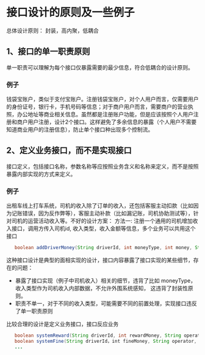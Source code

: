 # 接口设计的原则及一些例子
总体设计原则： 封装，高内聚，低耦合

## 1、接口的单一职责原则
单一职责可以理解为每个接口仅暴露需要的最少信息，符合低耦合的设计原则。
### 例子
钱袋宝账户，类似于支付宝账户。注册钱袋宝账户，对个人用户而言，仅需要用户的身份证号，银行卡，手机号码等信息；对于商户用户而言，需要商户的营业执照，办公地址等商业相关信息。虽然都是注册账户功能，但是应该按照个人用户注册和商户用户注册，设计2个接口。这样避免了多余信息的暴露（个人用户不需要知道商业用户的注册信息），防止单个接口种出现多个控制流。

## 2、定义业务接口，而不是实现接口
接口定义，包括接口名称，参数名称等应按照业务含义和名称来定义，而不是按照暴露内部实现的方式来定义。
### 例子
出租车线上打车系统，司机的收入除了订单的收入，还包括客服主动扣款（比如因为记账错误，因为反作弊等），客服主动补款（比如漏记账，司机协助测试等），针对司机的运营活动收入等。不好的设计方案：
方法一: 注册一个通用的司机增加收入接口，调用方传入司机id, 收入类型，收入金额等信息，多个业务可以共用这个接口
```java
   boolean addDriverMoney(String driverId, int moneyType, int money, String operator, Date opeTime, ...);
```   
这种接口设计是典型的面相实现的设计，接口内容暴露了接口实现的某些细节，存在的问题：
* 暴露了接口实现（例子中司机收入）相关的细节，违背了比如 moneyType， 收入类型作为司机收入内部数据，不允许外围系统感知， 这违背了封装性原则。
* 职责不单一，对于不同的收入类型，可能需要不同的前置处理，实现接口违反了单一职责原则

比较合理的设计是定义业务接口，接口反应业务
```java
   boolean systemReward(String driverId, int rewardMoney, String operator, Date opeTime, ...);  //系统补款功能
   boolean systemFine(String driverId，int fineMoney, String operator, Date opeTime, ...);  //系统罚款功能
   ...
```

